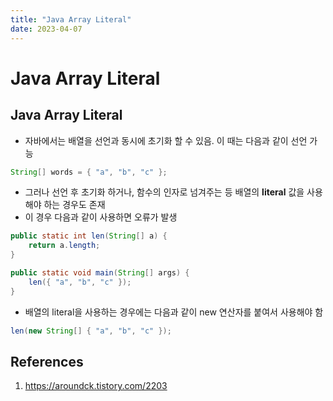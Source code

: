 ```yaml
---
title: "Java Array Literal"
date: 2023-04-07
---
```


# Java Array Literal

## Java Array Literal

- 자바에서는 배열을 선언과 동시에 초기화 할 수 있음. 이 때는 다음과 같이 선언 가능

```Java
String[] words = { "a", "b", "c" };
```

- 그러나 선언 후 초기화 하거나, 함수의 인자로 넘겨주는 등 배열의 **literal** 값을 사용해야 하는 경우도 존재
- 이 경우 다음과 같이 사용하면 오류가 발생

```Java
public static int len(String[] a) {
    return a.length;
}

public static void main(String[] args) {
    len({ "a", "b", "c" });
}
```

- 배열의 literal을 사용하는 경우에는 다음과 같이 new 연산자를 붙여서 사용해야 함

```Java
len(new String[] { "a", "b", "c" });
```

## References

1. https://aroundck.tistory.com/2203
